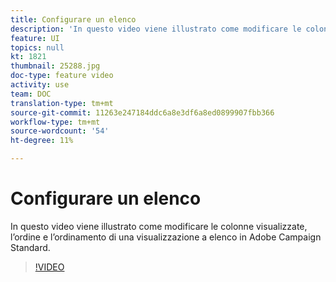 ```yaml
---
title: Configurare un elenco
description: 'In questo video viene illustrato come modificare le colonne visualizzate, l’ordine e l’ordinamento di una visualizzazione a elenco in  Adobe Campaign Standard.  '
feature: UI
topics: null
kt: 1821
thumbnail: 25288.jpg
doc-type: feature video
activity: use
team: DOC
translation-type: tm+mt
source-git-commit: 11263e247184ddc6a8e3df6a8ed0899907fbb366
workflow-type: tm+mt
source-wordcount: '54'
ht-degree: 11%

---
```



# Configurare un elenco

In questo video viene illustrato come modificare le colonne visualizzate, l’ordine e l’ordinamento di una visualizzazione a elenco in  Adobe Campaign Standard.

>[!VIDEO](https://video.tv.adobe.com/v/25288/?quality=12)
